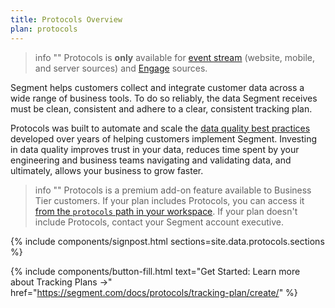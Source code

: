 ```yaml
---
title: Protocols Overview
plan: protocols
---
```


> info ""
> Protocols is **only** available for [event stream](/docs/connections/sources/#event-streams-sources) (website, mobile, and server sources) and [Engage](/docs/engage/) sources.

Segment helps customers collect and integrate customer data across a wide range of business tools. To do so reliably, the data Segment receives must be clean, consistent and adhere to a clear, consistent tracking plan.

Protocols was built to automate and scale the [data quality best practices](/docs/protocols/tracking-plan/best-practices/) developed over years of helping customers implement Segment. Investing in data quality improves trust in your data, reduces time spent by your engineering and business teams navigating and validating data, and ultimately, allows your business to grow faster.

> info ""
> Protocols is a premium add-on feature available to Business Tier customers. If your plan includes Protocols, you can access it [from the `protocols` path in your workspace](https://app.segment.com/goto-my-workspace/protocols). If your plan doesn't include Protocols, contact your Segment account executive.

{% include components/signpost.html sections=site.data.protocols.sections %}

{% include components/button-fill.html text="Get Started: Learn more about Tracking Plans ->" href="https://segment.com/docs/protocols/tracking-plan/create/" %}

